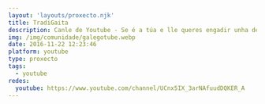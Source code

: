 ```yaml
---
layout: 'layouts/proxecto.njk'
title: TradiGaita
description: Canle de Youtube - Se é a túa e lle queres engadir unha descripción e etiquetas, ponte en contacto con nós.
img: /img/comunidade/galegotube.webp
date: 2016-11-22 12:23:46
platform: youtube
type: proxecto
tags:
  - youtube
redes:
  youtube: https://www.youtube.com/channel/UCnx5IX_3arNAfuudDQKER_A
---
```


